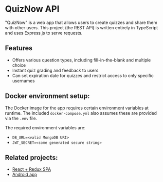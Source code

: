 # QuizNow API

"QuizNow" is a web app that allows users to create quizzes and share them with other users. This project (the REST API) is written 
entirely in TypeScript and uses Express.js to serve requests.

## Features

- Offers various question types, including fill-in-the-blank and multiple choice
- Instant quiz grading and feedback to users
- Can set expiration date for quizzes and restrict access to only specific usernames

## Docker environment setup:

The Docker image for the app requires certain environment variables at runtime. 
The included `docker-compose.yml` also assumes these are provided via the `.env` file.

The required environment variables are:
  - `DB_URL=<valid MongoDB URI>`
  - `JWT_SECRET=<some generated secure string>`

## Related projects:

- [React + Redux SPA](https://github.com/jtaylorsoftware/quizapp-web)
- [Android app](https://github.com/jtaylorsoftware/quizapp-android)

